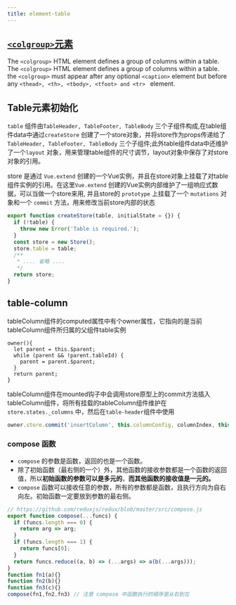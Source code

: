 ```yaml
---
title: element-table
---
```


## [`<colgroup>`元素](https://developer.mozilla.org/en-US/docs/Web/HTML/Element/colgroup)

The `<colgroup>` HTML element defines a group of columns within a table. The `<colgroup>` HTML element defines a group
of columns within a table. the `<colgroup>` must appear after any optional `<caption>` element but before
any `<thead>, <th>, <tbody>, <tfoot> and <tr> ` element.

## Table元素初始化

`table` 组件由`TableHeader, TableFooter, TableBody` 三个子组件构成,在table组件data中通过`createStore`
创建了一个store对象，并将store作为props传递给了`TableHeader, TableFooter, TableBody` 三个子组件;此外table组件data中还维护了一个`layout`
对象，用来管理table组件的尺寸调节，layout对象中保存了对store对象的引用。

store 是通过 `Vue.extend` 创建的一个Vue实例，并且在store对象上挂载了对table组件实例的引用。在这里`Vue.extend`
创建的Vue实例内部维护了一组响应式数据，可以当做一个store来用, 并且store的 `prototype` 上挂载了一个 `mutations` 对象和一个 `commit` 方法，用来修改当前store内部的状态

```js
export function createStore(table, initialState = {}) {
  if (!table) {
    throw new Error('Table is required.');
  }
  const store = new Store();
  store.table = table;
  /**
   * .... 省略 ....
   */
  return store;
}
```

## table-column

tableColumn组件的computed属性中有个owner属性，它指向的是当前tableColumn组件所归属的父组件table实例

```text
owner(){
  let parent = this.$parent;
  while (parent && !parent.tableId) {
    parent = parent.$parent;
  }
  return parent;
}
```

tableColumn组件在mounted钩子中会调用store原型上的commit方法插入tableColumn组件，将所有挂载的tableColumn组件维护在`store.states._columns`
中，然后在`table-header`组件中使用

```js
owner.store.commit('insertColumn', this.columnConfig, columnIndex, this.isSubColumn ? parent.columnConfig : null);
```

### compose 函数
- `compose` 的参数是函数，返回的也是一个函数。
- 除了初始函数（最右侧的一个）外，其他函数的接收参数都是一个函数的返回值，所以**初始函数的参数可以是多元的**，**而其他函数的接收值是一元的。**
- `compose` 函数可以接收任意的参数，所有的参数都是函数，且执行方向为自右向左。初始函数一定要放到参数的最右侧。
```js
// https://github.com/reduxjs/redux/blob/master/src/compose.js
export function compose(...funcs) {
  if (funcs.length === 0) {
    return arg => arg;
  }
  if (funcs.length === 1) {
    return funcs[0];
  }
  return funcs.reduce((a, b) => (...args) => a(b(...args)));
}
function fn1(a){}
function fn2(b){}
function fn3(c){}
compose(fn1,fn2,fn3) // 注意 compose 中函数执行的顺序是从右到左
```
